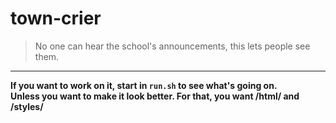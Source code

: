 # town-crier  
> No one can hear the school's announcements, this lets people see them.  
  
<hr>  

**If you want to work on it, start in `run.sh` to see what's going on.**  
**Unless you want to make it look better. For that, you want /html/ and /styles/**  

